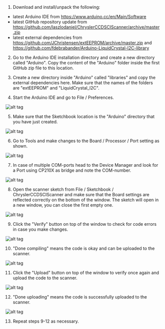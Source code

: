 1. Download and install/unpack the following:
* latest Arduino IDE from https://www.arduino.cc/en/Main/Software
* latest GitHub repository update from https://github.com/laszlodaniel/ChryslerCCDSCIScanner/archive/master.zip
* latest external dependencies from https://github.com/JChristensen/extEEPROM/archive/master.zip and https://github.com/fdebrabander/Arduino-LiquidCrystal-I2C-library

2. Go to the Arduino IDE installation directory and create a new directory called "Arduino". Copy the content of the "Arduino" folder inside the first GitHub zip file to this location.

3. Create a new directory inside "Arduino" called "libraries" and copy the external dependencies here. Make sure that the names of the folders are "extEEPROM" and "LiquidCrystal_I2C".

4. Start the Arduino IDE and go to File / Preferences.

![alt tag](https://raw.githubusercontent.com/laszlodaniel/ChryslerCCDSCIScanner/master/Arduino/GettingStarted/arduino_setup_01.png)

5. Make sure that the Sketchbook location is the "Arduino" directory that you have just created.

![alt tag](https://raw.githubusercontent.com/laszlodaniel/ChryslerCCDSCIScanner/master/Arduino/GettingStarted/arduino_setup_02.png)

6. Go to Tools and make changes to the Board / Processor / Port setting as shown.

![alt tag](https://raw.githubusercontent.com/laszlodaniel/ChryslerCCDSCIScanner/master/Arduino/GettingStarted/arduino_setup_03.png)

7. In case of multiple COM-ports head to the Device Manager and look for a Port using CP210X as bridge and note the COM-number.

![alt tag](https://raw.githubusercontent.com/laszlodaniel/ChryslerCCDSCIScanner/master/Arduino/GettingStarted/arduino_setup_04.png)

8. Open the scanner sketch from File / Sketchbook / ChryslerCCDSCIScanner and make sure that the Board settings are reflected correctly on the bottom of the window. The sketch will open in a new window, you can close the first empty one.

![alt tag](https://raw.githubusercontent.com/laszlodaniel/ChryslerCCDSCIScanner/master/Arduino/GettingStarted/arduino_setup_05.png)

9. Click the "Verify" button on top of the window to check for code errors in case you make changes.

![alt tag](https://raw.githubusercontent.com/laszlodaniel/ChryslerCCDSCIScanner/master/Arduino/GettingStarted/arduino_setup_06.png)

10. "Done compiling" means the code is okay and can be uploaded to the scanner.

![alt tag](https://raw.githubusercontent.com/laszlodaniel/ChryslerCCDSCIScanner/master/Arduino/GettingStarted/arduino_setup_07.png)

11. Click the "Upload" button on top of the window to verify once again and upload the code to the scanner.

![alt tag](https://raw.githubusercontent.com/laszlodaniel/ChryslerCCDSCIScanner/master/Arduino/GettingStarted/arduino_setup_08.png)

12. "Done uploading" means the code is successfully uploaded to the scanner.

![alt tag](https://raw.githubusercontent.com/laszlodaniel/ChryslerCCDSCIScanner/master/Arduino/GettingStarted/arduino_setup_09.png)

13. Repeat steps 9-12 as necessary.